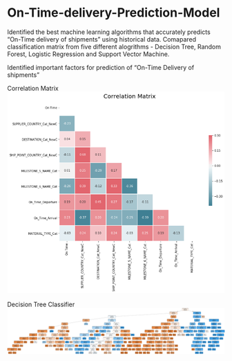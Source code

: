 # On-Time-delivery-Prediction-Model

Identified the best machine learning algorithms that accurately predicts “On-Time delivery of shipments” using historical data. 
Comapared classification matrix from five different alogrithms - Decision Tree, Random Forest, Logistic Regression and Support Vector Machine.

Identified important factors for prediction of “On-Time Delivery of shipments”

Correlation Matrix 
![Correlation between dependent and independent variables](https://github.com/aashay246/On-Time-delivery-Prediction-Model/blob/main/Corr_all.png)



Decision Tree Classifier 
![Decision Tree Classifier](https://github.com/aashay246/On-Time-delivery-Prediction-Model/blob/main/shipment_tree.png)

